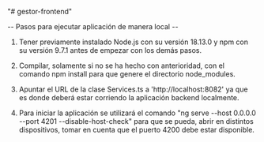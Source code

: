 "# gestor-frontend" 

-- Pasos para ejecutar aplicación de manera local --

1. Tener previamente instalado Node.js con su versión 18.13.0 y npm con su versión 9.7.1 antes de empezar con los demás pasos.

2. Compilar, solamente si no se ha hecho con anterioridad, con el comando npm install para que genere el directorio node_modules.

3. Apuntar el URL de la clase Services.ts a 'http://localhost:8082' ya que es donde deberá estar corriendo la aplicación backend localmente.

4. Para iniciar la aplicación se utilizará el comando "ng serve --host 0.0.0.0 --port 4201 --disable-host-check" para que se pueda,
abrir en distintos dispositivos, tomar en cuenta que el puerto 4200 debe estar disponible.

